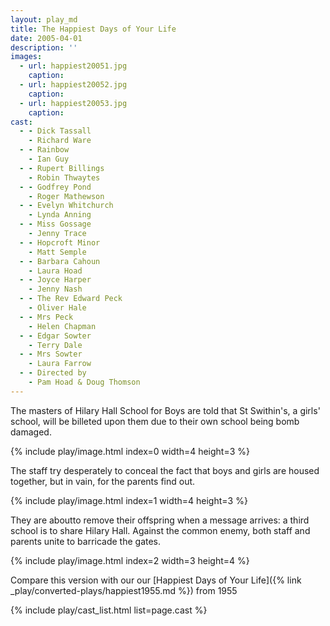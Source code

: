 ```yaml
---
layout: play_md
title: The Happiest Days of Your Life
date: 2005-04-01
description: ''
images:
  - url: happiest20051.jpg
    caption:
  - url: happiest20052.jpg
    caption:
  - url: happiest20053.jpg
    caption:
cast:
  - - Dick Tassall
    - Richard Ware
  - - Rainbow
    - Ian Guy
  - - Rupert Billings
    - Robin Thwaytes
  - - Godfrey Pond
    - Roger Mathewson
  - - Evelyn Whitchurch
    - Lynda Anning
  - - Miss Gossage
    - Jenny Trace
  - - Hopcroft Minor
    - Matt Semple
  - - Barbara Cahoun
    - Laura Hoad
  - - Joyce Harper
    - Jenny Nash
  - - The Rev Edward Peck
    - Oliver Hale
  - - Mrs Peck
    - Helen Chapman
  - - Edgar Sowter
    - Terry Dale
  - - Mrs Sowter
    - Laura Farrow
  - - Directed by
    - Pam Hoad & Doug Thomson
---
```


The masters of Hilary Hall School for Boys are told that St Swithin's, a girls' school, will be billeted upon them due to their own school being bomb damaged.

{% include play/image.html index=0 width=4 height=3 %}

The staff try desperately to conceal the fact that boys and girls are housed together, but in vain, for the parents find out.

{% include play/image.html index=1 width=4 height=3 %}

They are aboutto remove their offspring when a message arrives: a third school is to share Hilary Hall.  Against the common enemy, both staff and parents unite to barricade the gates.

{% include play/image.html index=2 width=3 height=4 %}

Compare this version with our our [Happiest Days of Your Life]({% link _play/converted-plays/happiest1955.md %}) from 1955

{% include play/cast_list.html list=page.cast %}

